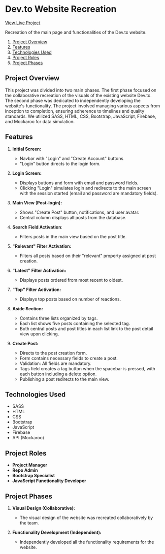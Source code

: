 # Dev.to Website Recreation

[View Live Project](https://devtobyme.vercel.app/)

Recreation of the main page and functionalities of the Dev.to website.

1. [Project Overview](#project-overview)
2. [Features](#features)
3. [Technologies Used](#technologies-used)
4. [Project Roles](#project-roles)
5. [Project Phases](#project-phases)

## Project Overview

This project was divided into two main phases. The first phase focused on the collaborative recreation of the visuals of the existing website Dev.to. The second phase was dedicated to independently developing the website's functionality. The project involved managing various aspects from inception to completion, ensuring adherence to timelines and quality standards. We utilized SASS, HTML, CSS, Bootstrap, JavaScript, Firebase, and Mockaroo for data simulation.

## Features

1. **Initial Screen:** 
    - Navbar with "Login" and "Create Account" buttons.
    - "Login" button directs to the login form.

2. **Login Screen:** 
    - Displays buttons and form with email and password fields.
    - Clicking "Login" simulates login and redirects to the main screen with the session started (email and password are mandatory fields).

3. **Main View (Post-login):**
    - Shows "Create Post" button, notifications, and user avatar.
    - Central column displays all posts from the database.

4. **Search Field Activation:** 
    - Filters posts in the main view based on the post title.

5. **"Relevant" Filter Activation:** 
    - Filters all posts based on their "relevant" property assigned at post creation.

6. **"Latest" Filter Activation:** 
    - Displays posts ordered from most recent to oldest.

7. **"Top" Filter Activation:** 
    - Displays top posts based on number of reactions.

8. **Aside Section:**
    - Contains three lists organized by tags.
    - Each list shows five posts containing the selected tag.
    - Both central posts and post titles in each list link to the post detail view upon clicking.

9. **Create Post:** 
    - Directs to the post creation form.
    - Form contains necessary fields to create a post.
    - Validation: All fields are mandatory.
    - Tags field creates a tag button when the spacebar is pressed, with each button including a delete option.
    - Publishing a post redirects to the main view.

## Technologies Used

- SASS
- HTML
- CSS
- Bootstrap
- JavaScript
- Firebase
- API (Mockaroo)

## Project Roles

- **Project Manager**
- **Repo Admin**
- **Bootstrap Specialist**
- **JavaScript Functionality Developer**

## Project Phases

1. **Visual Design (Collaborative):**
    - The visual design of the website was recreated collaboratively by the team.

2. **Functionality Development (Independent):**
    - Independently developed all the functionality requirements for the website.
